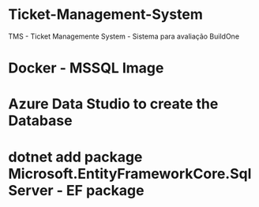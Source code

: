# Ticket-Management-System
TMS - Ticket Managemente System - Sistema para avaliação BuildOne

# Docker - MSSQL Image
# Azure Data Studio to create the Database
# dotnet add package Microsoft.EntityFrameworkCore.SqlServer - EF package